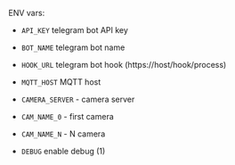 ENV vars:
- `API_KEY` telegram bot API key
- `BOT_NAME` telegram bot name
- `HOOK_URL` telegram bot hook (https://host/hook/process)
- `MQTT_HOST` MQTT host

- `CAMERA_SERVER` - camera server
- `CAM_NAME_0` - first camera
- `CAM_NAME_N` - N camera
- `DEBUG` enable debug (1)